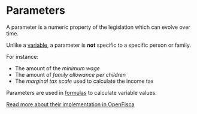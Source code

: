 # Parameters

A parameter is a numeric property of the legislation which can evolve over time.

Unlike a [variable](./variables.md), a parameter is **not** specific to a specific person or family.

For instance:

* The amount of the *minimum wage*
* The amount of *family allowance per children*
* The *marginal tax scale* used to calculate the income tax

Parameters are used in [formulas](./variables.md#formulas) to calculate variable values.

[Read more about their implementation in OpenFisca](./legislation-parameters/README.md)
